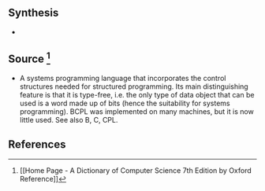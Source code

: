 ## Synthesis
- 
## Source [^1]
- A systems programming language that incorporates the control structures needed for structured programming. Its main distinguishing feature is that it is type-free, i.e. the only type of data object that can be used is a word made up of bits (hence the suitability for systems programming). BCPL was implemented on many machines, but it is now little used. See also B, C, CPL.
## References

[^1]: [[Home Page - A Dictionary of Computer Science 7th Edition by Oxford Reference]]